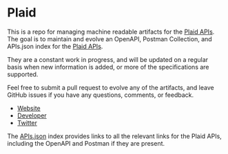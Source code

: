 # PlaidThis is a repo for managing machine readable artifacts for the [Plaid APIs](https://plaid.com/). The goal is to maintain and evolve an OpenAPI, Postman Collection, and APIs.json index for the [Plaid APIs](https://plaid.com/).They are a constant work in progress, and will be updated on a regular basis when new information is added, or more of the specifications are supported.Feel free to submit a pull request to evolve any of the artifacts, and leave GitHub issues if you have any questions, comments, or feedback.- [Website](https://plaid.com/)- [Developer](https://plaid.com/)- [Twitter](https://twitter.com/PlaidHQ)The [APIs.json](https://github.com/api-evangelist/plaid/blob/master/apis.json) index provides links to all the relevant links for the Plaid APIs, including the OpenAPI and Postman if they are present.